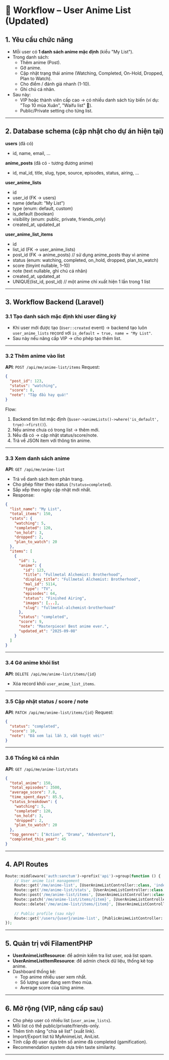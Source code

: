# 🚀 Workflow – User Anime List (Updated)

## 1. Yêu cầu chức năng

* Mỗi user có **1 danh sách anime mặc định** (kiểu "My List").
* Trong danh sách:
  * Thêm anime (Post).
  * Gỡ anime.
  * Cập nhật trạng thái anime (Watching, Completed, On-Hold, Dropped, Plan to Watch).
  * Cho điểm / đánh giá nhanh (1-10).
  * Ghi chú cá nhân.
* Sau này:
  * VIP hoặc thành viên cấp cao → có nhiều danh sách tùy biến (ví dụ: "Top 10 mùa Xuân", "Waifu list" 🤭).
  * Public/Private setting cho từng list.

---

## 2. Database schema (cập nhật cho dự án hiện tại)

**users** (đã có)
* id, name, email, …

**anime_posts** (đã có - tương đương anime)
* id, mal_id, title, slug, type, source, episodes, status, airing, …

**user_anime_lists**
* id
* user_id (FK → users)
* name (default: "My List")
* type (enum: default, custom)
* is_default (boolean)
* visibility (enum: public, private, friends_only)
* created_at, updated_at

**user_anime_list_items**
* id
* list_id (FK → user_anime_lists)
* post_id (FK → anime_posts) // sử dụng anime_posts thay vì anime
* status (enum: watching, completed, on_hold, dropped, plan_to_watch)
* score (tinyint nullable, 1–10)
* note (text nullable, ghi chú cá nhân)
* created_at, updated_at
* UNIQUE(list_id, post_id) // một anime chỉ xuất hiện 1 lần trong 1 list

---

## 3. Workflow Backend (Laravel)

### 3.1 Tạo danh sách mặc định khi user đăng ký

* Khi user mới được tạo (`User::created` event) → backend tạo luôn `user_anime_lists` record với `is_default = true, name = "My List"`.
* Sau này nếu nâng cấp VIP → cho phép tạo thêm list.

---

### 3.2 Thêm anime vào list

**API**: `POST /api/me/anime-list/items`
Request:

```json
{
  "post_id": 123,
  "status": "watching",
  "score": 8,
  "note": "Tập đầu hay quá!"
}
```

Flow:

1. Backend tìm list mặc định (`$user->animeLists()->where('is_default', true)->first()`).
2. Nếu anime chưa có trong list → thêm mới.
3. Nếu đã có → cập nhật status/score/note.
4. Trả về JSON item với thông tin anime.

---

### 3.3 Xem danh sách anime

**API**: `GET /api/me/anime-list`

* Trả về danh sách item phân trang.
* Cho phép filter theo status (`?status=completed`).
* Sắp xếp theo ngày cập nhật mới nhất.
* Response:

```json
{
  "list_name": "My List",
  "total_items": 150,
  "stats": {
    "watching": 5,
    "completed": 120,
    "on_hold": 3,
    "dropped": 2,
    "plan_to_watch": 20
  },
  "items": [
    {
      "id": 1,
      "anime": { 
        "id": 123, 
        "title": "Fullmetal Alchemist: Brotherhood",
        "display_title": "Fullmetal Alchemist: Brotherhood",
        "mal_id": 5114,
        "type": "TV",
        "episodes": 64,
        "status": "Finished Airing",
        "images": [...],
        "slug": "fullmetal-alchemist-brotherhood"
      },
      "status": "completed",
      "score": 9,
      "note": "Masterpiece! Best anime ever.",
      "updated_at": "2025-09-08"
    }
  ]
}
```

---

### 3.4 Gỡ anime khỏi list

**API**: `DELETE /api/me/anime-list/items/{id}`

* Xóa record khỏi `user_anime_list_items`.

---

### 3.5 Cập nhật status / score / note

**API**: `PATCH /api/me/anime-list/items/{id}`
Request:

```json
{
  "status": "completed",
  "score": 10,
  "note": "Đã xem lại lần 3, vẫn tuyệt vời!"
}
```

---

### 3.6 Thống kê cá nhân

**API**: `GET /api/me/anime-list/stats`

```json
{
  "total_anime": 150,
  "total_episodes": 3500,
  "average_score": 7.8,
  "time_spent_days": 85.5,
  "status_breakdown": {
    "watching": 5,
    "completed": 120,
    "on_hold": 3,
    "dropped": 2,
    "plan_to_watch": 20
  },
  "top_genres": ["Action", "Drama", "Adventure"],
  "completed_this_year": 45
}
```

---

## 4. API Routes

```php
Route::middleware('auth:sanctum')->prefix('api')->group(function () {
    // User anime list management
    Route::get('/me/anime-list', [UserAnimeListController::class, 'index']);
    Route::get('/me/anime-list/stats', [UserAnimeListController::class, 'stats']);
    Route::post('/me/anime-list/items', [UserAnimeListController::class, 'store']);
    Route::patch('/me/anime-list/items/{item}', [UserAnimeListController::class, 'update']);
    Route::delete('/me/anime-list/items/{item}', [UserAnimeListController::class, 'destroy']);
    
    // Public profile (sau này)
    Route::get('/users/{user}/anime-list', [PublicAnimeListController::class, 'show']);
});
```

---

## 5. Quản trị với FilamentPHP

* **UserAnimeListResource**: để admin kiểm tra list user, xoá list spam.
* **UserAnimeListItemResource**: để admin check dữ liệu, thống kê top anime.
* Dashboard thống kê:
  * Top anime nhiều user xem nhất.
  * Số lượng user đang xem theo mùa.
  * Average score của từng anime.

---

## 6. Mở rộng (VIP, nâng cấp sau)

* Cho phép user có nhiều list (`user_anime_lists`).
* Mỗi list có thể public/private/friends-only.
* Thêm tính năng "chia sẻ list" (xuất link).
* Import/Export list từ MyAnimeList, AniList.
* Tính cấp độ user dựa trên số anime đã completed (gamification).
* Recommendation system dựa trên taste similarity.

---
